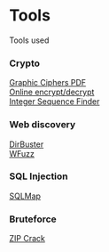 # Tools
Tools used
<br>
### Crypto
[Graphic Ciphers PDF](https://geoleaks.com/MIJN_CODEBOEK_DEEL_3.pdf)<br>
[Online encrypt/decrypt](https://cryptii.com/)<br>
[Integer Sequence Finder](http://oeis.org/)

### Web discovery
[DirBuster](https://sourceforge.net/projects/dirbuster/)<br>
[WFuzz](https://github.com/xmendez/wfuzz)

### SQL Injection
[SQLMap](http://sqlmap.org/)

### Bruteforce
[ZIP Crack](http://manpages.ubuntu.com/manpages/precise/en/man1/fcrackzip.1.html)


